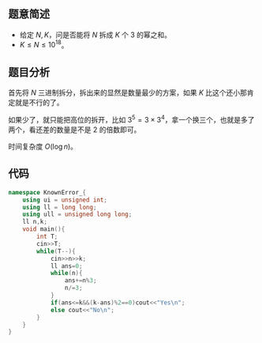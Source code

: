 ## 题意简述

- 给定 $N,K$，问是否能将 $N$ 拆成 $K$ 个 $3$ 的幂之和。
- $K \le N \le 10^{18}$。

## 题目分析

首先将 $N$ 三进制拆分，拆出来的显然是数量最少的方案，如果 $K$ 比这个还小那肯定就是不行的了。

如果少了，就只能把高位的拆开，比如 $3^5=3 \times 3^4$，拿一个换三个，也就是多了两个，看还差的数量是不是 $2$ 的倍数即可。

时间复杂度 $O(\log n)$。

## 代码

```cpp
namespace KnownError_{
    using ui = unsigned int;
    using ll = long long;
    using ull = unsigned long long;
    ll n,k;
    void main(){
        int T;
        cin>>T;
        while(T--){
            cin>>n>>k;
            ll ans=0;
            while(n){
                ans+=n%3;
                n/=3;
            }
            if(ans<=k&&(k-ans)%2==0)cout<<"Yes\n";
            else cout<<"No\n";
        }
    }
}
```
